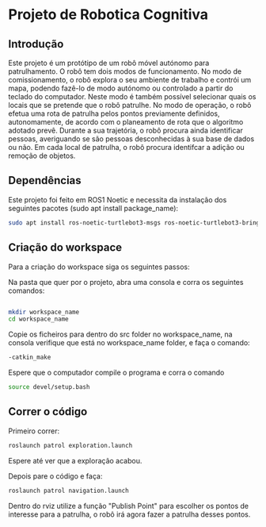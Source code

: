 # Projeto de Robotica Cognitiva

## Introdução

Este projeto é um protótipo de um robô móvel autónomo para patrulhamento. O robô tem dois modos de funcionamento. 
No modo de comissionamento, o robô explora o seu ambiente de trabalho e contrói um mapa, podendo fazê-lo de modo autónomo ou controlado a partir do teclado do computador. Neste modo é também possível selecionar quais os locais que se pretende que o robô patrulhe.
No modo de operação, o robô efetua uma rota de patrulha pelos pontos previamente definidos, autonomamente, de acordo com o planeamento de rota que o algoritmo adotado prevê. Durante a sua trajetória, o robô procura ainda identificar pessoas, averiguando se são pessoas desconhecidas à sua base de dados ou não. Em cada local de patrulha, o robô procura identifcar a adição ou remoção de objetos.

## Dependências

Este projeto foi feito em ROS1 Noetic e necessita da instalação dos seguintes pacotes (sudo apt install package_name):

```bash
sudo apt install ros-noetic-turtlebot3-msgs ros-noetic-turtlebot3-bringup ros-noetic-turtlebot3-slam ros-noetic-turtlebot3-navigation ros-noetic-joint-state-publisher-gui ros-noetic-navigation ros-noetic-gmapping ros-noetic-explore-lite
```

## Criação do workspace

Para a criação do workspace siga os seguintes passos:

Na pasta que quer por o projeto, abra uma consola e corra os seguintes comandos:

```bash

mkdir workspace_name
cd workspace_name

```

Copie os ficheiros para dentro do src folder no workspace_name, na consola verifique que está no workspace_name folder, e faça o comando:

```bash
-catkin_make
```

Espere que o computador compile o programa e corra o comando

```bash
source devel/setup.bash
```

## Correr o código

Primeiro correr:

```bash
roslaunch patrol exploration.launch
```

Espere até ver que a exploração acabou.

Depois pare o código e faça:

```bash
roslaunch patrol navigation.launch
```

Dentro do rviz utilize a função "Publish Point" para escolher os pontos de interesse para a patrulha, o robô irá agora fazer a patrulha desses pontos.

